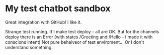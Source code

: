 # My test chatbot sandbox

Great integration with GitHub! I like it.

Strange test running. 
If I make test deploy - all are OK. But for the channels deploy there is an Error (with states /Greeting and /Hello - I made it with conscions intent)
Not pure behaiveor of test enviroment... Or I don't understand something.